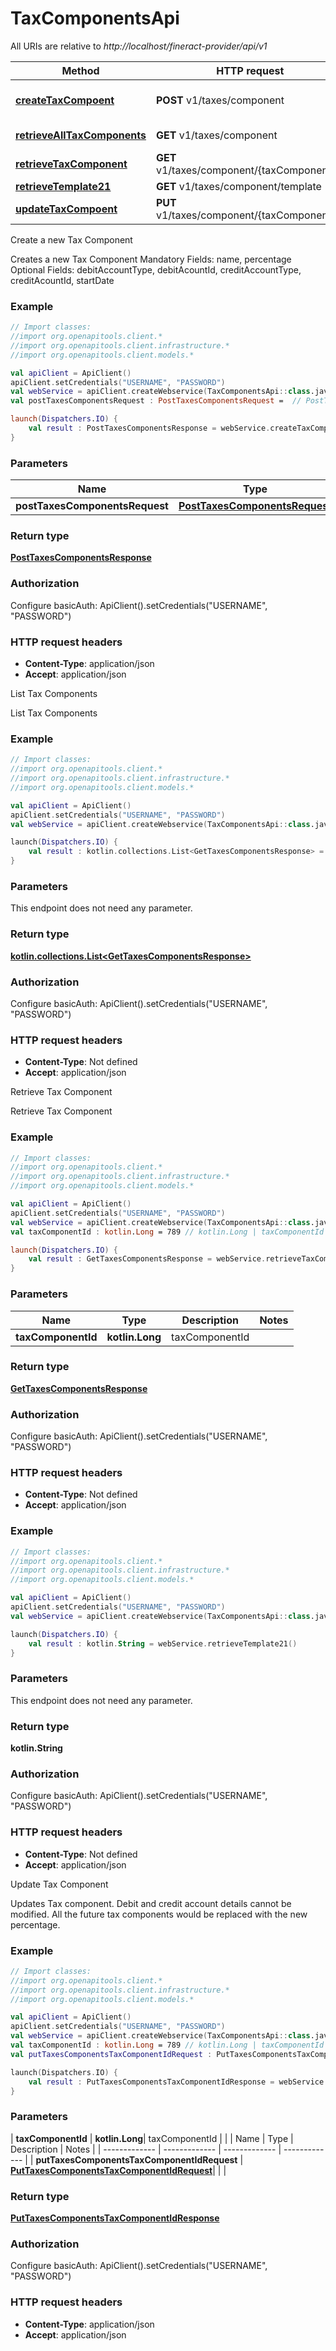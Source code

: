 # TaxComponentsApi

All URIs are relative to *http://localhost/fineract-provider/api/v1*

| Method | HTTP request | Description |
| ------------- | ------------- | ------------- |
| [**createTaxCompoent**](TaxComponentsApi.md#createTaxCompoent) | **POST** v1/taxes/component | Create a new Tax Component |
| [**retrieveAllTaxComponents**](TaxComponentsApi.md#retrieveAllTaxComponents) | **GET** v1/taxes/component | List Tax Components |
| [**retrieveTaxComponent**](TaxComponentsApi.md#retrieveTaxComponent) | **GET** v1/taxes/component/{taxComponentId} | Retrieve Tax Component |
| [**retrieveTemplate21**](TaxComponentsApi.md#retrieveTemplate21) | **GET** v1/taxes/component/template |  |
| [**updateTaxCompoent**](TaxComponentsApi.md#updateTaxCompoent) | **PUT** v1/taxes/component/{taxComponentId} | Update Tax Component |



Create a new Tax Component

Creates a new Tax Component  Mandatory Fields: name, percentage  Optional Fields: debitAccountType, debitAcountId, creditAccountType, creditAcountId, startDate

### Example
```kotlin
// Import classes:
//import org.openapitools.client.*
//import org.openapitools.client.infrastructure.*
//import org.openapitools.client.models.*

val apiClient = ApiClient()
apiClient.setCredentials("USERNAME", "PASSWORD")
val webService = apiClient.createWebservice(TaxComponentsApi::class.java)
val postTaxesComponentsRequest : PostTaxesComponentsRequest =  // PostTaxesComponentsRequest | 

launch(Dispatchers.IO) {
    val result : PostTaxesComponentsResponse = webService.createTaxCompoent(postTaxesComponentsRequest)
}
```

### Parameters
| Name | Type | Description  | Notes |
| ------------- | ------------- | ------------- | ------------- |
| **postTaxesComponentsRequest** | [**PostTaxesComponentsRequest**](PostTaxesComponentsRequest.md)|  | |

### Return type

[**PostTaxesComponentsResponse**](PostTaxesComponentsResponse.md)

### Authorization


Configure basicAuth:
    ApiClient().setCredentials("USERNAME", "PASSWORD")

### HTTP request headers

 - **Content-Type**: application/json
 - **Accept**: application/json


List Tax Components

List Tax Components

### Example
```kotlin
// Import classes:
//import org.openapitools.client.*
//import org.openapitools.client.infrastructure.*
//import org.openapitools.client.models.*

val apiClient = ApiClient()
apiClient.setCredentials("USERNAME", "PASSWORD")
val webService = apiClient.createWebservice(TaxComponentsApi::class.java)

launch(Dispatchers.IO) {
    val result : kotlin.collections.List<GetTaxesComponentsResponse> = webService.retrieveAllTaxComponents()
}
```

### Parameters
This endpoint does not need any parameter.

### Return type

[**kotlin.collections.List&lt;GetTaxesComponentsResponse&gt;**](GetTaxesComponentsResponse.md)

### Authorization


Configure basicAuth:
    ApiClient().setCredentials("USERNAME", "PASSWORD")

### HTTP request headers

 - **Content-Type**: Not defined
 - **Accept**: application/json


Retrieve Tax Component

Retrieve Tax Component

### Example
```kotlin
// Import classes:
//import org.openapitools.client.*
//import org.openapitools.client.infrastructure.*
//import org.openapitools.client.models.*

val apiClient = ApiClient()
apiClient.setCredentials("USERNAME", "PASSWORD")
val webService = apiClient.createWebservice(TaxComponentsApi::class.java)
val taxComponentId : kotlin.Long = 789 // kotlin.Long | taxComponentId

launch(Dispatchers.IO) {
    val result : GetTaxesComponentsResponse = webService.retrieveTaxComponent(taxComponentId)
}
```

### Parameters
| Name | Type | Description  | Notes |
| ------------- | ------------- | ------------- | ------------- |
| **taxComponentId** | **kotlin.Long**| taxComponentId | |

### Return type

[**GetTaxesComponentsResponse**](GetTaxesComponentsResponse.md)

### Authorization


Configure basicAuth:
    ApiClient().setCredentials("USERNAME", "PASSWORD")

### HTTP request headers

 - **Content-Type**: Not defined
 - **Accept**: application/json




### Example
```kotlin
// Import classes:
//import org.openapitools.client.*
//import org.openapitools.client.infrastructure.*
//import org.openapitools.client.models.*

val apiClient = ApiClient()
apiClient.setCredentials("USERNAME", "PASSWORD")
val webService = apiClient.createWebservice(TaxComponentsApi::class.java)

launch(Dispatchers.IO) {
    val result : kotlin.String = webService.retrieveTemplate21()
}
```

### Parameters
This endpoint does not need any parameter.

### Return type

**kotlin.String**

### Authorization


Configure basicAuth:
    ApiClient().setCredentials("USERNAME", "PASSWORD")

### HTTP request headers

 - **Content-Type**: Not defined
 - **Accept**: application/json


Update Tax Component

Updates Tax component. Debit and credit account details cannot be modified. All the future tax components would be replaced with the new percentage.

### Example
```kotlin
// Import classes:
//import org.openapitools.client.*
//import org.openapitools.client.infrastructure.*
//import org.openapitools.client.models.*

val apiClient = ApiClient()
apiClient.setCredentials("USERNAME", "PASSWORD")
val webService = apiClient.createWebservice(TaxComponentsApi::class.java)
val taxComponentId : kotlin.Long = 789 // kotlin.Long | taxComponentId
val putTaxesComponentsTaxComponentIdRequest : PutTaxesComponentsTaxComponentIdRequest =  // PutTaxesComponentsTaxComponentIdRequest | 

launch(Dispatchers.IO) {
    val result : PutTaxesComponentsTaxComponentIdResponse = webService.updateTaxCompoent(taxComponentId, putTaxesComponentsTaxComponentIdRequest)
}
```

### Parameters
| **taxComponentId** | **kotlin.Long**| taxComponentId | |
| Name | Type | Description  | Notes |
| ------------- | ------------- | ------------- | ------------- |
| **putTaxesComponentsTaxComponentIdRequest** | [**PutTaxesComponentsTaxComponentIdRequest**](PutTaxesComponentsTaxComponentIdRequest.md)|  | |

### Return type

[**PutTaxesComponentsTaxComponentIdResponse**](PutTaxesComponentsTaxComponentIdResponse.md)

### Authorization


Configure basicAuth:
    ApiClient().setCredentials("USERNAME", "PASSWORD")

### HTTP request headers

 - **Content-Type**: application/json
 - **Accept**: application/json


